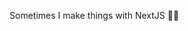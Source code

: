 Sometimes I make things with NextJS 😵‍💫

<!---
Dristen/Dristen is a ✨ special ✨ repository because its `README.md` (this file) appears on your GitHub profile.
You can click the Preview link to take a look at your changes.
--->
